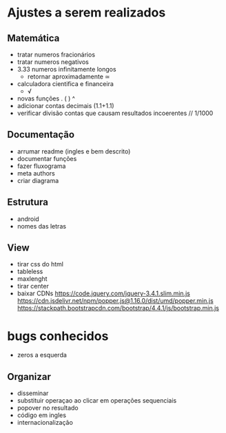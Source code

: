 # Ajustes a serem realizados

## Matemática
- tratar numeros fracionários
- tratar numeros negativos
- 3.33 numeros infinitamente longos
    - retornar aproximadamente ≃
- calculadora cientifica e financeira
    - √
- novas funções . ( ) ^
- adicionar contas decimais (1.1+1.1)
- verificar divisão
    contas que causam resultados incoerentes
    // 1/1000

## Documentação
- arrumar readme (ingles e bem descrito)
- documentar funções
- fazer fluxograma
- meta authors
- criar diagrama

## Estrutura
- android
- nomes das letras

## View
- tirar css do html
- tableless
- maxlenght
- tirar center
- baixar CDNs
    https://code.jquery.com/jquery-3.4.1.slim.min.js
    https://cdn.jsdelivr.net/npm/popper.js@1.16.0/dist/umd/popper.min.js
    https://stackpath.bootstrapcdn.com/bootstrap/4.4.1/js/bootstrap.min.js

# bugs conhecidos
- zeros a esquerda

## Organizar
- disseminar
- substituir operaçao ao clicar em operações sequenciais
- popover no resultado
- código em ingles
- internacionalização